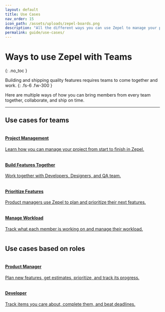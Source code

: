 ```yaml
---
layout: default
title: Use Cases
nav_order: 15
icon_path: /assets/uploads/zepel-boards.png
description: "All the different ways you can use Zepel to manage your project and ship new features."
permalink: guide/use-cases/
---
```


# Ways to use Zepel with Teams
{: .no_toc }

Building and shipping quality features requires teams to come together and work.
{: .fs-6 .fw-300 }

Here are multiple ways of how you can bring members from every team together, collaborate, and ship on time.

---
<div class="team">
    <h2>Use cases for teams</h2>
    <div class="usecases-row">
        <div class="column">
            <div class="card">
                <div class="container">
                    <a href="https://tender-mcnulty-44e8e0.netlify.com/guide/use-cases/project-management/">
                    <h4><b>Project Management</b></h4> 
                    <p>Learn how you can manage your project from start to finish in Zepel.</p> 
                    </a>
                </div>
            </div>
        </div>
        <div class="column">
            <div class="card">
                <div class="container">
                    <a href="https://tender-mcnulty-44e8e0.netlify.com/guide/use-cases/build-features/">
                    <h4><b>Build Features Together</b></h4> 
                    <p>Work together with Developers, Designers, and QA team.</p> 
                    </a>
                </div>
            </div>
        </div>
    </div>
    <div class="usecases-row">
        <div class="column">
            <div class="card">
                <div class="container">
                    <a href="https://tender-mcnulty-44e8e0.netlify.com/guide/use-cases/prioritize-features/">
                    <h4><b>Prioritize Features</b></h4> 
                    <p>Product managers use Zepel to plan and prioritize their next features.</p> 
                    </a>
                </div>
            </div>
        </div>
        <div class="column">
            <div class="card">
                <div class="container">
                <a href="https://tender-mcnulty-44e8e0.netlify.com/guide/use-cases/manage-workload/">
                <h4><b>Manage Workload</b></h4> 
                <p>Track what each member is working on and manage their workload.</p> 
                </a>
            </div>
        </div>
    </div>
</div>
<div class="persona">
    <h2>Use cases based on roles</h2>
    <div class="usecases-row">
        <div class="column">
            <div class="card">
                <div class="container">
                    <a href="https://tender-mcnulty-44e8e0.netlify.com/guide/use-cases/product-managers/">
                    <h4><b>Product Manager</b></h4> 
                    <p>Plan new features, get estimates, prioritize, and track its progress.</p> 
                    </a>
                </div>
            </div>
        </div>
        <div class="column">
            <div class="card">
                <div class="container">
                    <a href="https://tender-mcnulty-44e8e0.netlify.com/guide/use-cases/developers/">
                    <h4><b>Developer</b></h4> 
                    <p>Track items you care about, complete them, and beat deadlines.</p> 
                    </a>
                </div>
            </div>
        </div>
    </div>
</div>